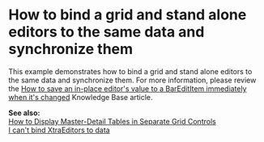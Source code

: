 # How to bind a grid and stand alone editors to the same data and synchronize them


<p>This example demonstrates how to bind a grid and stand alone editors to the same data and synchronize them. For more information, please review the <a href="https://www.devexpress.com/Support/Center/p/A969">How to save an in-place editor's value to a BarEditItem immediately when it's changed</a> Knowledge Base article.</p><p><strong>See also:</strong><br />
<a href="https://www.devexpress.com/Support/Center/p/A378">How to Display Master-Detail Tables in Separate Grid Controls</a><br />
<a href="https://www.devexpress.com/Support/Center/p/A450">I can't bind XtraEditors to data</a></p>

<br/>



